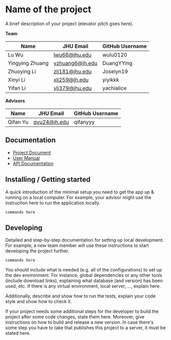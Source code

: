 # Name of the project 

A brief description of your project (elevator pitch goes here).

**Team**

| Name            | JHU Email       | GitHub Username |
| --------------- | --------------- | --------------- |
| Lu Wu           | lwu66@jhu.edu   | wulu0120        |
| Yingying Zhuang | yzhuang6@jh.edu | DuangYYing      |
| Zhuoying Li     | zli181@jhu.edu  | Joselyn19       |
| Xinyi Li        | xli259@jh.edu   | yiyikkk         |
| Yifan Li        | yli379@jhu.edu  | yachialice      |

**Advisors** 

| Name     | JHU Email    | GitHub Username |
| -------- | ------------ | --------------- |
| Qifan Yu | qyu24@jh.edu | qifanyyy        |

## Documentation

* [Project Document](https://docs.google.com/document/d/1lrwvV_BBTX9bgQO4EuTjWO5jQo29IkbaiXwtHO_O8BU/edit#)
* [User Manual](https://cs421sp22-homework.github.io/project-team-07-blackbox/)
* [API Documentation](https://cs421sp22-homework.github.io/project-team-07-blackbox/)

## Installing / Getting started

A quick introduction of the minimal setup you need to get the app up & running on a local computer. For example, your advisor might use the instruction here to run the application locally.

```shell
commands here
```

## Developing

Detailed and step-by-step documentation for setting up local development. For example, a new team member will use these instructions to start developing the project further. 

```shell
commands here
```

You should include what is needed (e.g. all of the configurations) to set up the dev environment. For instance, global dependencies or any other tools (include download links), explaining what database (and version) has been used, etc. If there is any virtual environment, local server, ..., explain here. 

Additionally, describe and show how to run the tests, explain your code style and show how to check it.

If your project needs some additional steps for the developer to build the project after some code changes, state them here. Moreover, give instructions on how to build and release a new version. In case there's some step you have to take that publishes this project to a server, it must be stated here. 